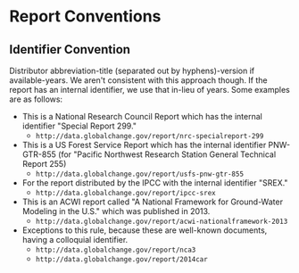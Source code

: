 # Report Conventions

## Identifier Convention

Distributor abbreviation-title (separated out by hyphens)-version if available-years. We aren't consistent with this approach though. If the report has an internal identifier, we use that in-lieu of years. Some examples are as follows:

  - This is a National Research Council Report which has the internal identifier "Special Report 299."
    - `http://data.globalchange.gov/report/nrc-specialreport-299` 
  - This is a US Forest Service Report which has the internal identifier PNW-GTR-855 (for "Pacific Northwest Research Station General Technical Report 255)
    - `http://data.globalchange.gov/report/usfs-pnw-gtr-855` 
  - For the report distributed by the IPCC with the internal identifier "SREX."
    - `http://data.globalchange.gov/report/ipcc-srex` 
  - This is an ACWI report called "A National Framework for Ground-Water Modeling in the U.S." which was published in 2013.
    - `http://data.globalchange.gov/report/acwi-nationalframework-2013` 
  - Exceptions to this rule, because these are well-known documents, having a colloquial identifier.
    - `http://data.globalchange.gov/report/nca3`
    - `http://data.globalchange.gov/report/2014car`

## 
